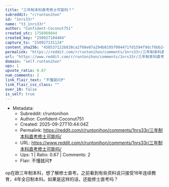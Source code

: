 ```yaml
---
title: "三年制本科直考修士可能吗？"
subreddit: "r/runtonihon"
id: "1nrs33r"
name: "t3_1nrs33r"
author: "Confident-Coconut751"
created_utc: 1758969844
created_key: "250927104404"
capture_ts: "250927131124"
content_sha256: "458537122b838ca2f68e07a294b0195f004471fd1594f9dcf6bb24fc30ccec00"
permalink: "https://reddit.com/r/runtonihon/comments/1nrs33r/三年制本科直考修士可能吗/"
url: "https://www.reddit.com/r/runtonihon/comments/1nrs33r/三年制本科直考修士可能吗/"
domain: "self.runtonihon"
ups: 1
upvote_ratio: 0.67
num_comments: 2
link_flair_text: "不懂就问❓"
link_flair_css_class: ""
over_18: false
is_self: true
---
```


- Metadata:
  - Subreddit: r/runtonihon
  - Author: Confident-Coconut751
  - Created: 2025-09-27T10:44:04Z
  - Permalink: https://reddit.com/r/runtonihon/comments/1nrs33r/三年制本科直考修士可能吗/
  - URL: https://www.reddit.com/r/runtonihon/comments/1nrs33r/三年制本科直考修士可能吗/
  - Ups: 1 | Ratio: 0.67 | Comments: 2
  - Flair: 不懂就问❓

op在欧三年制本科，想了解修士直考。之前看到有些资料说只接受16年连续教育，4年全日制本科。如果是这样的话，还能修士直考吗？
